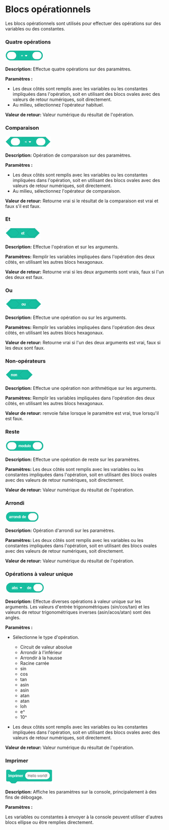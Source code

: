 # Blocs opérationnels

Les blocs opérationnels sont utilisés pour effectuer des opérations sur des variables ou des constantes.

<h3 class="lua-cmd" id="alg" >Quatre opérations</h3>

![](images/calc_arithmetic.png)

**Description:** Effectue quatre opérations sur des paramètres.

**Paramètres :**

- Les deux côtés sont remplis avec les variables ou les constantes impliquées dans l'opération, soit en utilisant des blocs ovales avec des valeurs de retour numériques, soit directement.
- Au milieu, sélectionnez l'opérateur habituel.

**Valeur de retour:** Valeur numérique du résultat de l'opération.

<h3 class="lua-cmd" id="comp" >Comparaison</h3>

![](images/calc_compare.png)

**Description:** Opération de comparaison sur des paramètres.

**Paramètres :**

- Les deux côtés sont remplis avec les variables ou les constantes impliquées dans l'opération, soit en utilisant des blocs ovales avec des valeurs de retour numériques, soit directement.
- Au milieu, sélectionnez l'opérateur de comparaison.

**Valeur de retour:** Retourne vrai si le résultat de la comparaison est vrai et faux s'il est faux.

<h3 class="lua-cmd" id="and" >Et</h3>

![](images/calc_and.png)

**Description:** Effectue l'opération et sur les arguments.

**Paramètres:** Remplir les variables impliquées dans l'opération des deux côtés, en utilisant les autres blocs hexagonaux.

**Valeur de retour:** Retourne vrai si les deux arguments sont vrais, faux si l'un des deux est faux.

<h3 class="lua-cmd" id="or" >Ou</h3>

![](images/calc_or.png)

**Description:** Effectue une opération ou sur les arguments.

**Paramètres:** Remplir les variables impliquées dans l'opération des deux côtés, en utilisant les autres blocs hexagonaux.

**Valeur de retour:** Retourne vrai si l'un des deux arguments est vrai, faux si les deux sont faux.

<h3 class="lua-cmd" id="not" >Non-opérateurs</h3>

![](images/calc_not.png)

**Description:** Effectue une opération non arithmétique sur les arguments.

**Paramètres:** Remplir les variables impliquées dans l'opération des deux côtés, en utilisant les autres blocs hexagonaux.

**Valeur de retour:** renvoie false lorsque le paramètre est vrai, true lorsqu'il est faux.

<h3 class="lua-cmd" id="mod" >Reste</h3>

![](images/calc_rem.png)

**Description:** Effectue une opération de reste sur les paramètres.

**Paramètres:** Les deux côtés sont remplis avec les variables ou les constantes impliquées dans l'opération, soit en utilisant des blocs ovales avec des valeurs de retour numériques, soit directement.

**Valeur de retour:** Valeur numérique du résultat de l'opération.

<h3 class="lua-cmd" id="flo" >Arrondi</h3>

![](images/calc_round.png)

**Description:** Opération d'arrondi sur les paramètres.

**Paramètres:** Les deux côtés sont remplis avec les variables ou les constantes impliquées dans l'opération, soit en utilisant des blocs ovales avec des valeurs de retour numériques, soit directement.

**Valeur de retour:** Valeur numérique du résultat de l'opération.

<h3 class="lua-cmd" id="abs" >Opérations à valeur unique</h3>

![](images/calc_abs.png)

**Description:** Effectue diverses opérations à valeur unique sur les arguments. Les valeurs d'entrée trigonométriques (sin/cos/tan) et les valeurs de retour trigonométriques inverses (asin/acos/atan) sont des angles.

**Paramètres :**

- Sélectionne le type d'opération.
  
  - Circuit de valeur absolue
  - Arrondir à l'inférieur
  - Arrondir à la hausse
  - Racine carrée
  - sin
  - cos
  - tan
  - asin
  - asin
  - atan
  - atan
  - loh
  - e^
  - 10^

- Les deux côtés sont remplis avec les variables ou les constantes impliquées dans l'opération, soit en utilisant des blocs ovales avec des valeurs de retour numériques, soit directement.

**Valeur de retour:** Valeur numérique du résultat de l'opération.

<h3 class="lua-cmd" id="print" >Imprimer</h3>

![](images/calc_print.png)

**Description:** Affiche les paramètres sur la console, principalement à des fins de débogage.

**Paramètres :**

Les variables ou constantes à envoyer à la console peuvent utiliser d'autres blocs ellipse ou être remplies directement.